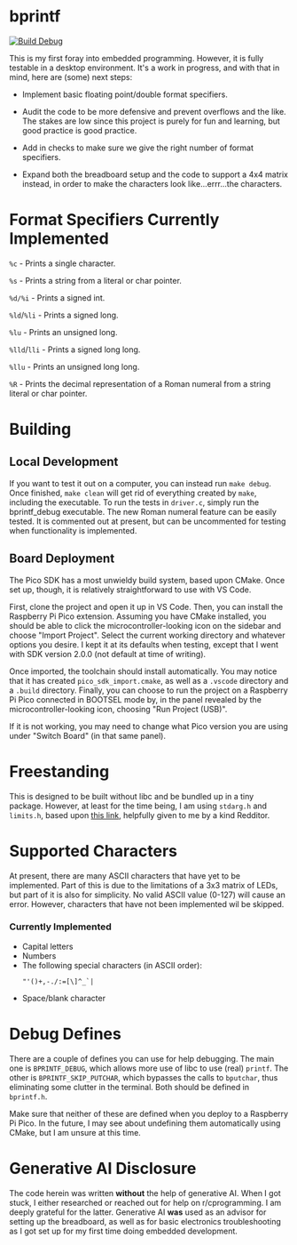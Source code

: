 # bprintf
[![Build Debug](https://github.com/cello-ben/bprintf/actions/workflows/build.yaml/badge.svg)](https://github.com/cello-ben/bprintf/actions/workflows/build.yaml)

This is my first foray into embedded programming. However, it is fully testable in a desktop environment. It's a work in progress, and with that in mind, here are (some) next steps:

- Implement basic floating point/double format specifiers.

- Audit the code to be more defensive and prevent overflows and the like. The stakes are low since this project is purely for fun and learning, but good practice is good practice.

- Add in checks to make sure we give the right number of format specifiers.

- Expand both the breadboard setup and the code to support a 4x4 matrix instead, in order to make the characters look like...errr...the characters.

# Format Specifiers Currently Implemented

`%c` - Prints a single character.

`%s` - Prints a string from a literal or char pointer.

`%d/%i` - Prints a signed int.

`%ld`/`%li` - Prints a signed long.

`%lu` - Prints an unsigned long.

`%lld`/`lli` - Prints a signed long long.

`%llu` - Prints an unsigned long long.

`%R` - Prints the decimal representation of a Roman numeral from a string literal or char pointer.

# Building

## Local Development
If you want to test it out on a computer, you can instead run `make debug`. Once finished, `make clean` will get rid of everything created by `make`, including the executable. To run the tests in `driver.c`, simply run the bprintf_debug executable. The new Roman numeral feature can be easily tested. It is commented out at present, but can be uncommented for testing when functionality is implemented.

## Board Deployment
The Pico SDK has a most unwieldy build system, based upon CMake. Once set up, though, it is relatively straightforward to use with VS Code. 

First, clone the project and open it up in VS Code. Then, you can install the Raspberry Pi Pico extension. Assuming you have CMake installed, you should be able to click the microcontroller-looking icon on the sidebar and choose "Import Project". Select the current working directory and whatever options you desire. I kept it at its defaults when testing, except that I went with SDK version 2.0.0 (not default at time of writing).

Once imported, the toolchain should install automatically. You may notice that it has created `pico_sdk_import.cmake`, as well as a `.vscode` directory and a `.build` directory. Finally, you can choose to run the project on a Raspberry Pi Pico connected in BOOTSEL mode by, in the panel revealed by the microcontroller-looking icon, choosing "Run Project (USB)".

If it is not working, you may need to change what Pico version you are using under "Switch Board" (in that same panel).

# Freestanding

This is designed to be built without libc and be bundled up in a tiny package. However, at least for the time being, I am using `stdarg.h` and `limits.h`, based upon [this link](https://wiki.osdev.org/Implications_of_writing_a_freestanding_C_project#Headers_available_as_of_C89), helpfully given to me by a kind Redditor.

# Supported Characters

At present, there are many ASCII characters that have yet to be implemented. Part of this is due to the limitations of a 3x3 matrix of LEDs, but part of it is also for simplicity. No valid ASCII value (0-127) will cause an error. However, characters that have not been implemented wil be skipped.

### Currently Implemented
- Capital letters
- Numbers
- The following special characters (in ASCII order):
    ```
    "'()+,-./:=[\]^_`|
    ```
- Space/blank character

# Debug Defines

There are a couple of defines you can use for help debugging. The main one is `BPRINTF_DEBUG`, which allows more use of libc to use (real) `printf`. The other is `BPRINTF_SKIP_PUTCHAR`, which bypasses the calls to `bputchar`, thus eliminating some clutter in the terminal. Both should be defined in `bprintf.h`. 

Make sure that neither of these are defined when you deploy to a Raspberry Pi Pico. In the future, I may see about undefining them automatically using CMake, but I am unsure at this time.

# Generative AI Disclosure

The code herein was written **without** the help of generative AI. When I got stuck, I either researched or reached out for help on r/cprogramming. I am deeply grateful for the latter. Generative AI **was** used as an advisor for setting up the breadboard, as well as for basic electronics troubleshooting as I got set up for my first time doing embedded development.
